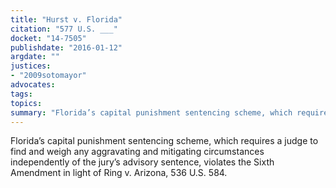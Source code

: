 ```yaml
---
title: "Hurst v. Florida"
citation: "577 U.S. ___"
docket: "14-7505"
publishdate: "2016-01-12"
argdate: ""
justices:
- "2009sotomayor"
advocates:
tags:
topics:
summary: "Florida’s capital punishment sentencing scheme, which requires a judge to find and weigh any aggravating and mitigating circumstances independently of the jury’s advisory sentence, violates the Sixth Amendment in light of Ring v. Arizona, 536 U.S. 584."
---
```

Florida’s capital punishment sentencing scheme, which requires a judge to find and weigh any aggravating and mitigating circumstances independently of the jury’s advisory sentence, violates the Sixth Amendment in light of Ring v. Arizona, 536 U.S. 584.

